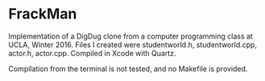 # FrackMan
Implementation of a DigDug clone from a computer programming class at UCLA, Winter 2016.
Files I created were studentworld.h, studentworld.cpp, actor.h, actor.cpp.
Compiled in Xcode with Quartz.

Compilation from the terminal is not tested, and no Makefile is provided.
